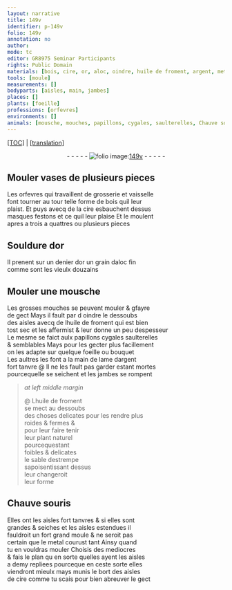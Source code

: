 ```yaml
---
layout: narrative
title: 149v
identifier: p-149v
folio: 149v
annotation: no
author:
mode: tc
editor: GR8975 Seminar Participants
rights: Public Domain
materials: [bois, cire, or, aloc, oindre, huile de froment, argent, metal]
tools: [moule]
measurements: []
bodyparts: [aisles, main, jambes]
places: []
plants: [foeille]
professions: [orfevres]
environments: []
animals: [mousche, mouches, papillons, cygales, saulterelles, Chauve souris]
---
```


<p><a href="{{ site.baseurl }}/diplomatic/">[TOC]</a> | <a href="{{ site.baseurl }}/texts/p-149v_tl/" target="_blank">[translation]</a></p><div class="folio" align="center">- - - - - <a href="http://gallica.bnf.fr/ark:/12148/btv1b10500001g/f304.image" target="_blank"><img src="https://cu-mkp.github.io/2017-workshop-edition/assets/photo-icon.png" alt="folio image: " style="display:inline-block; margin-bottom:-3px;"/>149v</a> - - - - - </div>  
  

## Mouler vases de plusieurs pieces 

 
 Les <span class="pro">orfevres</span> qui travaillent de grosserie et vaisselle<br/> font tourner au tour telle forme de <span class="m">bois</span> quil leur<br/> plaist. Et puys avecq de la <span class="m">cire</span> esbauchent dessus<br/> masques festons et ce quil leur plaise Et le moulent<br/> apres a trois a quattres ou plusieurs pieces
 
 
  

## Souldure d<span class="m">or</span>

 
Il prenent sur un <span class="cn">denier</span> d<span class="m">or</span> un grain d<span class="m">aloc</span> fin<br/> comme sont les vieulx <span class="cn">douzains</span>
 
 
  

## Mouler une <span class="al">mousche</span>

 
Les grosses <span class="al">mouches</span> se peuvent mouler & <span class="del">g</span>fayre<br/> de gect Mays il fault <span class="del">par d</span> <span class="m">oindre</span> le dessoubs<br/> des <span class="bp">aisles</span> avecq de l<span class="m">huile de froment</span> qui est bien<br/> tost sec et les affermist & leur donne un peu despesseur<br/> Le mesme se faict aulx <span class="al">papillons</span> <span class="al">cygales</span> <span class="al">saulterelles</span><br/> & semblables Mays pour les gecter plus facillement<br/> on les adapte sur quelque <span class="pa">foeille</span> ou bouquet<br/> Les aultres les font a la <span class="bp">main</span> de lame d<span class="m">argent</span><br/> fort tanvre @ Il ne les fault pas garder estant mortes<br/> pourcequelle se seichent et les <span class="bp">jambes</span> se rompent
 
> *at left middle margin*
> 
> 
>  @ L<span class="m">huile de froment</span><br/> se mect au dessoubs<br/> des choses delicates pour les rendre plus<br/> roides & fermes &<br/> pour leur faire tenir<br/> leur plant naturel<br/> pourcequestant<br/> foibles & delicates<br/> le sable destrempe<br/> sapoisentissant dessus<br/> leur changeroit<br/> leur forme
 
 
  

## <span class="al">Chauve souris</span>

 
Elles ont les <span class="bp">aisles</span> fort tanvres & si elles sont<br/> grandes & seiches et les <span class="bp">aisles</span> estendues il<br/> fauldroit un fort grand <span class="tl">moule</span> & ne seroit pas<br/> certain que le <span class="m">metal</span> courust tant Ainsy quand<br/> tu en vouldras mouler Choisis des mediocres<br/> & fais le plan <span class="del">qu</span> en sorte quelles ayent les <span class="bp">aisles</span><br/> a demy repliees pourceque en ceste sorte elles<br/> viendront mieulx mays munis le bort des <span class="bp">aisles</span><br/> de <span class="m">cire</span> comme tu scais pour bien abreuver le gect
 
